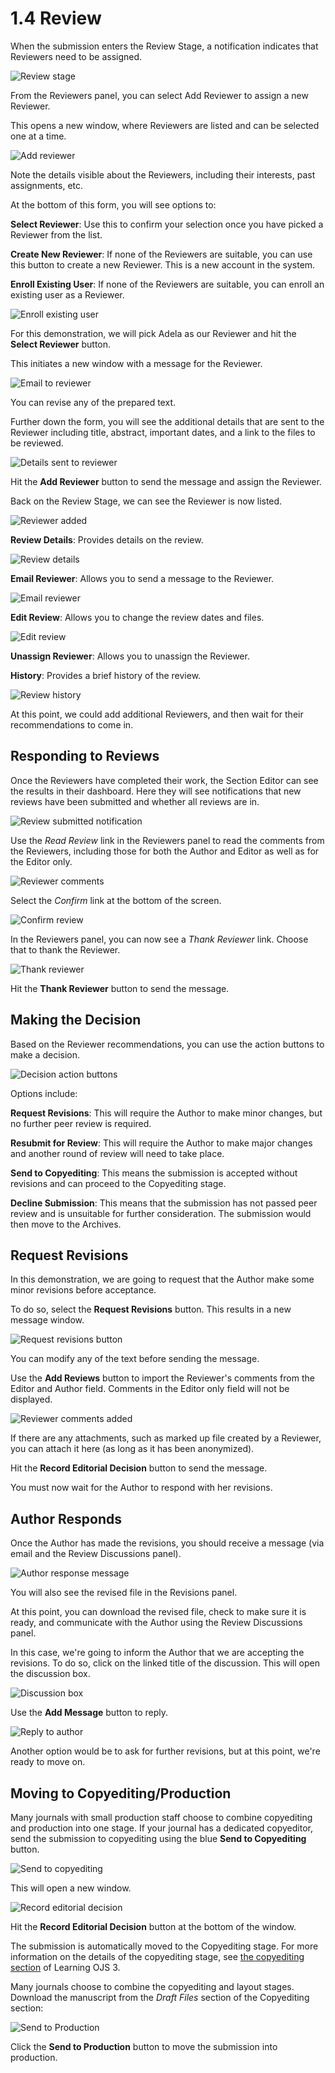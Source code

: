 # 1.4 Review
When the submission enters the Review Stage, a notification indicates that Reviewers need to be assigned.

![Review stage](./images/1-4-1.png)

From the Reviewers panel, you can select Add Reviewer to assign a new Reviewer.

This opens a new window, where Reviewers are listed and can be selected one at a time.

![Add reviewer](./images/1-4-2.png)

Note the details visible about the Reviewers, including their interests, past assignments, etc.

At the bottom of this form, you will see options to:

**Select Reviewer**: Use this to confirm your selection once you have picked a Reviewer from the list.

**Create New Reviewer**: If none of the Reviewers are suitable, you can use this button to create a new Reviewer. This is a new account in the system.

**Enroll Existing User**: If none of the Reviewers are suitable, you can enroll an existing user as a Reviewer.

![Enroll existing user](./images/1-4-3.png)

For this demonstration, we will pick Adela as our Reviewer and hit the **Select Reviewer** button.

This initiates a new window with a message for the Reviewer.

![Email to reviewer](./images/1-4-4.png)

You can revise any of the prepared text.

Further down the form, you will see the additional details that are sent to the Reviewer including title, abstract, important dates, and a link to the files to be reviewed.

![Details sent to reviewer](./images/1-4-5.png)

Hit the **Add Reviewer** button to send the message and assign the Reviewer.

Back on the Review Stage, we can see the Reviewer is now listed.

![Reviewer added](./images/1-4-6.png)

**Review Details**: Provides details on the review.

![Review details](./images/1-4-7.png)

**Email Reviewer**: Allows you to send a message to the Reviewer.

![Email reviewer](./images/1-4-8.png)

**Edit Review**: Allows you to change the review dates and files.

![Edit review](./images/1-4-9.png)

**Unassign Reviewer**: Allows you to unassign the Reviewer.

**History**: Provides a brief history of the review.

![Review history](./images/1-4-10.png)

At this point, we could add additional Reviewers, and then wait for their recommendations to come in.


## Responding to Reviews
Once the Reviewers have completed their work, the Section Editor can see the results in their dashboard. Here they will see notifications that new reviews have been submitted and whether all reviews are in.

![Review submitted notification](./images/1-4-11.png)

Use the *Read Review* link in the Reviewers panel to read the comments from the Reviewers, including those for both the Author and Editor as well as for the Editor only.

![Reviewer comments](./images/1-4-12.png)

Select the *Confirm* link at the bottom of the screen.

![Confirm review](./images/1-4-13.png)

In the Reviewers panel, you can now see a *Thank Reviewer* link. Choose that to thank the Reviewer.

![Thank reviewer](./images/1-4-14.png)

Hit the **Thank Reviewer** button to send the message.

## Making the Decision
Based on the Reviewer recommendations, you can use the action buttons to make a decision.

![Decision action buttons](./images/1-4-15.png)

Options include:

**Request Revisions**: This will require the Author to make minor changes, but no further peer review is required.

**Resubmit for Review**: This will require the Author to make major changes and another round of review will need to take place.

**Send to Copyediting**: This means the submission is accepted without revisions and can proceed to the Copyediting stage.

**Decline Submission**: This means that the submission has not passed peer review and is unsuitable for further consideration. The submission would then move to the Archives.

## Request Revisions
In this demonstration, we are going to request that the Author make some minor revisions before acceptance.

To do so, select the **Request Revisions** button. This results in a new message window.

![Request revisions button](./images/1-4-16.png)

You can modify any of the text before sending the message.

Use the **Add Reviews** button to import the Reviewer's comments from the Editor and Author field. Comments in the Editor only field will not be displayed.

![Reviewer comments added](./images/1-4-17.png)

If there are any attachments, such as marked up file created by a Reviewer, you can attach it here (as long as it has been anonymized).

Hit the **Record Editorial Decision** button to send the message.

You must now wait for the Author to respond with her revisions.

## Author Responds
Once the Author has made the revisions, you should receive a message (via email and the Review Discussions panel).

![Author response message](./images/1-4-18.png)

You will also see the revised file in the Revisions panel.

At this point, you can download the revised file, check to make sure it is ready, and communicate with the Author using the Review Discussions panel.

In this case, we're going to inform the Author that we are accepting the revisions. To do so, click on the linked title of the discussion. This will open the discussion box.

![Discussion box](./images/1-4-19.png)

Use the **Add Message** button to reply.

![Reply to author](./images/1-4-20.png)

Another option would be to ask for further revisions, but at this point, we're ready to move on.

## Moving to Copyediting/Production

Many journals with small production staff choose to combine copyediting and production into one stage. If your journal has a dedicated copyeditor, send the submission to copyediting using the blue **Send to Copyediting** button.

![Send to copyediting](./images/1-4-21.png)

This will open a new window.

![Record editorial decision](./images/1-4-22.png)

Hit the **Record Editorial Decision** button at the bottom of the window.

The submission is automatically moved to the Copyediting stage. For more information on the details of the copyediting stage, see [the copyediting section](https://pkp.gitbooks.io/ojs3/content/en/copyediting.html) of Learning OJS 3.

Many journals choose to combine the copyediting and layout stages. Download the manuscript from the *Draft Files* section of the Copyediting section:

![Send to Production](./images/1-4-23.png)

Click the **Send to Production** button to move the submission into production.